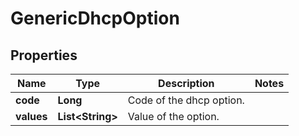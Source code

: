 # GenericDhcpOption

## Properties
Name | Type | Description | Notes
------------ | ------------- | ------------- | -------------
**code** | **Long** | Code of the dhcp option. | 
**values** | **List&lt;String&gt;** | Value of the option. | 
